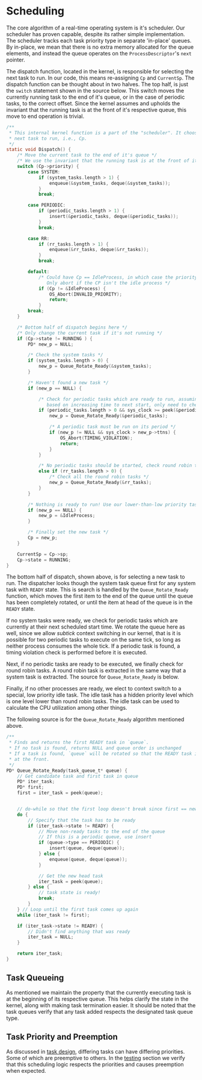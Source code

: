 # Scheduling
The core algorithm of a real-time operating system is it's scheduler. Our scheduler has proven capable, despite its rather simple implementation. The scheduler tracks each task priority type in separate 'in-place' queues. By in-place, we mean that there is no extra memory allocated for the queue elements, and instead the queue operates on the `ProcessDescriptor`'s `next` pointer.

The dispatch function, located in the kernel, is responsible for selecting the next task to run. In our code, this means re-assigning `Cp` and `CurrentSp`. The dispatch function can be thought about in two halves. The top half, is just the `switch` statement shown in the source below. This switch moves the currently running task to the end of it's queue, or in the case of periodic tasks, to the correct offset. Since the kernel assumes and upholds the invariant that the running task is at the front of it's respective queue, this move to end operation is trivial.

```c
/**
 * This internal kernel function is a part of the "scheduler". It chooses the
 * next task to run, i.e., Cp.
 */
static void Dispatch() {
    /* Move the current task to the end of it's queue */
    /* We use the invariant that the running task is at the front of it's queue */
    switch (Cp->priority) {
        case SYSTEM:
            if (system_tasks.length > 1) {
                enqueue(&system_tasks, deque(&system_tasks));
            }
            break;

        case PERIODIC:
            if (periodic_tasks.length > 1) {
                insert(&periodic_tasks, deque(&periodic_tasks));
            }
            break;

        case RR:
            if (rr_tasks.length > 1) {
                enqueue(&rr_tasks, deque(&rr_tasks));
            }
            break;

        default:
            /* Could have Cp == IdleProcess, in which case the priority isn't a normal value
               Only abort if the CP isn't the idle process */
            if (Cp != &IdleProcess) {
                OS_Abort(INVALID_PRIORITY);
                return;
            }
        break;
    }

    /* Bottom half of dispatch begins here */
    /* Only change the current task if it's not running */
    if (Cp->state != RUNNING ) {
        PD* new_p = NULL;

        /* Check the system tasks */
        if (system_tasks.length > 0) {
            new_p = Queue_Rotate_Ready(&system_tasks);
        }

        /* Haven't found a new task */
        if (new_p == NULL) {

            /* Check for periodic tasks which are ready to run, assuming sorted order
               based on increasing time to next start, only need to check first task */
            if (periodic_tasks.length > 0 && sys_clock >= peek(&periodic_tasks)->ttns) {
                new_p = Queue_Rotate_Ready(&periodic_tasks);

                /* A periodic task must be run on its period */
                if (new_p != NULL && sys_clock > new_p->ttns) {
                    OS_Abort(TIMING_VIOLATION);
                    return;
                }
            }

            /* No periodic tasks should be started, check round robin tasks now */
            else if (rr_tasks.length > 0) {
                /* Check all the round robin tasks */
                new_p = Queue_Rotate_Ready(&rr_tasks);
            }
        }

        /* Nothing is ready to run! Use our lower-than-low priority task */
        if (new_p == NULL) {
            new_p = &IdleProcess;
        }

        /* Finally set the new task */
        Cp = new_p;
    }

    CurrentSp = Cp->sp;
    Cp->state = RUNNING;
}
```
The bottom half of dispatch, shown above, is for selecting a new task to run. The dispatcher looks though the system task queue first for any system task with `READY` state. This is search is handled by the `Queue_Rotate_Ready` function, which moves the first item to the end of the queue until the queue has been completely rotated, or until the item at head of the queue is in the `READY` state.

If no system tasks were ready, we check for periodic tasks which are currently at their next scheduled start time. We rotate the queue here as well, since we allow *subtick* context switching in our kernel, that is it is possible for two periodic tasks to execute on the same tick, so long as neither process consumes the whole tick. If a periodic task is found, a timing violation check is performed before it is executed.

Next, if no periodic tasks are ready to be executed, we finally check for round robin tasks. A round robin task is extracted in the same way that a system task is extracted. The source for `Queue_Rotate_Ready` is below.

Finally, if no other processes are ready, we elect to context switch to a special, low priority idle task. The idle task has a hidden priority level which is one level lower than round robin tasks. The idle task can be used to calculate the CPU utilization among other things.

The following source is for the `Queue_Rotate_Ready` algorithm mentioned above.

```c
/**
 * Finds and returns the first READY task in `queue`.
 * If no task is found, returns NULL and queue order is unchanged
 * If a task is found, `queue` will be rotated so that the READY task is
 * at the front.
 */
PD* Queue_Rotate_Ready(task_queue_t* queue) {
    // Get candidate task and first task in queue
    PD* iter_task;
    PD* first;
    first = iter_task = peek(queue);


    // do-while so that the first loop doesn't break since first == new_p
    do {
        // Specify that the task has to be ready
        if (iter_task->state != READY) {
            // Move non-ready tasks to the end of the queue
            // If this is a periodic queue, use insert
            if (queue->type == PERIODIC) {
                insert(queue, deque(queue));
            } else {
                enqueue(queue, deque(queue));
            }

            // Get the new head task
            iter_task = peek(queue);
        } else {
            // task state is ready!
            break;
        }
    } // Loop until the first task comes up again
    while (iter_task != first);

    if (iter_task->state != READY) {
        // Didn't find anything that was ready
        iter_task = NULL;
    }

    return iter_task;
}
```

## Task Queueing
As mentioned we maintain the property that the currently executing task is at the beginning of its respective queue. This helps clarify the state in the kernel, along with making task termination easier. It should be noted that the task queues verify that any task added respects the designated task queue type.

## Task Priority and Preemption

As discussed in [task design](#task-design), differing tasks can have differing priorities. Some of which are preemptive to others. In the [testing](#testing) section we verify that this scheduling logic respects the priorities and causes preemption when expected.
